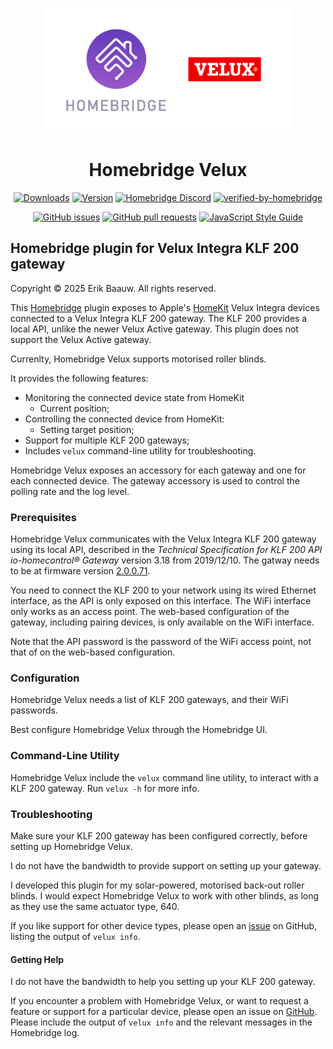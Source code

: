 <p align="center">
  <img src="homebridge-velux.png" height="200px">  
</p>
<span align="center">

# Homebridge Velux
[![Downloads](https://img.shields.io/npm/dt/homebridge-velux)](https://www.npmjs.com/package/homebridge-velux)
[![Version](https://img.shields.io/npm/v/homebridge-velux)](https://www.npmjs.com/package/homebridge-velux)
[![Homebridge Discord](https://img.shields.io/discord/432663330281226270?color=728ED5&logo=discord&label=discord)](https://discord.gg/bXmnUwXQR9)
[![verified-by-homebridge](https://badgen.net/badge/homebridge/verified/purple)](https://github.com/homebridge/homebridge/wiki/Verified-Plugins)

[![GitHub issues](https://img.shields.io/github/issues/ebaauw/homebridge-velux)](https://github.com/ebaauw/homebridge-velux/issues)
[![GitHub pull requests](https://img.shields.io/github/issues-pr/ebaauw/homebridge-velux)](https://github.com/ebaauw/homebridge-velux/pulls)
[![JavaScript Style Guide](https://img.shields.io/badge/code_style-standard-brightgreen)](https://standardjs.com)

</span>

## Homebridge plugin for Velux Integra KLF 200 gateway
Copyright © 2025 Erik Baauw. All rights reserved.

This [Homebridge](https://github.com/homebridge/homebridge) plugin exposes to Apple's [HomeKit](http://www.apple.com/ios/home/) Velux Integra devices connected to a Velux Integra KLF 200 gateway.  The KLF 200 provides a local API, unlike the newer Velux Active gateway.  This plugin does not support the Velux Active gateway.

Currenlty, Homebridge Velux supports motorised roller blinds.

It provides the following features:
- Monitoring the connected device state from HomeKit
  - Current position;
- Controlling the connected device from HomeKit:
  - Setting target position;
- Support for multiple KLF 200 gateways;
- Includes `velux` command-line utility for troubleshooting.

Homebridge Velux exposes an accessory for each gateway and one for each connected device.
The gateway accessory is used to control the polling rate and the log level.
<!-- See the [Wiki](https://github.com/ebaauw/homebridge-velux/wiki/Velux-Accessory) for details. -->

### Prerequisites
Homebridge Velux communicates with the Velux Integra KLF 200 gateway using its local API, described in the _Technical Specification for KLF 200 API io-homecontrol® Gateway_ version 3.18 from 2019/12/10.  The gatway needs to be at firmware version [2.0.0.71](https://www.velux.com/klf200).

You need to connect the KLF 200 to your network using its wired Ethernet interface, as the API is only exposed on this interface.
The WiFi interface only works as an access point.
The web-based configuration of the gateway, including pairing devices, is only available on the WiFi interface.

Note that the API password is the password of the WiFi access point, not that of on the web-based configuration.

### Configuration
Homebridge Velux needs a list of KLF 200 gateways, and their WiFi passwords.
<!-- See the [Wiki](https://github.com/ebaauw/homebridge-velux/wiki/Configuration) for details. -->

Best configure Homebridge Velux through the Homebridge UI.

### Command-Line Utility
Homebridge Velux include the `velux` command line utility, to interact with a KLF 200 gateway.
Run `velux -h` for more info.

### Troubleshooting
Make sure your KLF 200 gateway has been configured correctly, before setting up Homebridge Velux.
<!-- See the [Wiki](https://github.com/ebaauw/homebridge-velux/wiki/Gateway-Setup) for details. -->
I do not have the bandwidth to provide support on setting up your gateway.

I developed this plugin for my solar-powered, motorised back-out roller blinds.
I would expect Homebridge Velux to work with other blinds, as long as they use the same actuator type, 640.

If you like support for other device types, please open an [issue](https://github.com/ebaauw/homebridge-velux/issues) on GitHub, listing the output of `velux info`.

#### Getting Help
I do not have the bandwidth to help you setting up your KLF 200 gateway.

<!-- If you have a question about Homebridge Velux, please post a message to the **#velux** channel of the Homebridge community on [Discord](https://discord.gg/bXmnUwXQR9). -->

If you encounter a problem with Homebridge Velux, or want to request a feature or support for a particular device, please open an issue on [GitHub](https://github.com/ebaauw/homebridge-velux/issues).
Please include the output of `velux info` and the relevant messages in the Homebridge log.
